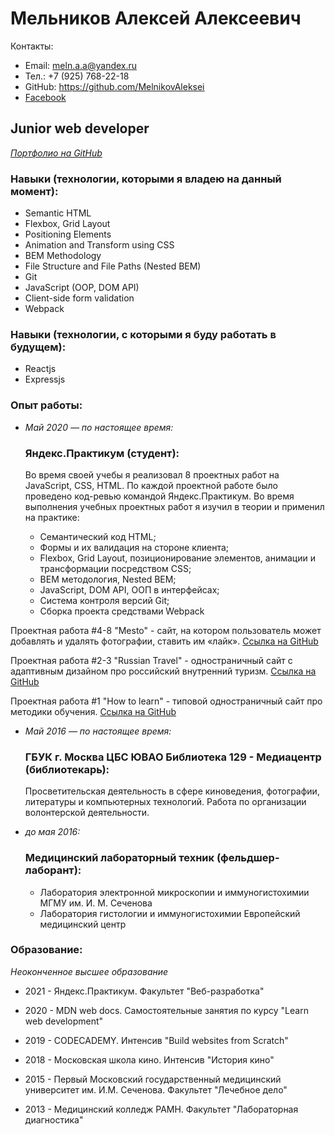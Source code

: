 # Мельников Алексей Алексеевич

Контакты:

* Email: meln.a.a@yandex.ru 
* Тел.: +7 (925) 768-22-18 
* GitHub: https://github.com/MelnikovAleksei 
* [Facebook](https://www.facebook.com/meln.aleksei) 


## Junior web developer 

*[Портфолио на GitHub](https://github.com/MelnikovAleksei)* 

### Навыки (технологии, которыми я владею на данный момент): 

* Semantic HTML
* Flexbox, Grid Layout
* Positioning Elements
* Animation and Transform using CSS
* BEM Methodology
* File Structure and File Paths (Nested BEM)
* Git
* JavaScript (OOP, DOM API)
* Client-side form validation
* Webpack 

### Навыки (технологии, с которыми я буду работать в будущем):

* Reactjs
* Expressjs


### Опыт работы: 

* *Май 2020 — по настоящее время:* 

  ### Яндекс.Практикум (студент):
  
    Во время своей учебы я реализовал 8 проектных работ на JavaScript, CSS, HTML. По каждой проектной работе было проведено код-ревью командой Яндекс.Практикум. Во время           выполнения учебных проектных работ я изучил в теории и применил на практике:
    
    * Семантический код HTML;
    * Формы и их валидация на стороне клиента;
    * Flexbox, Grid Layout, позиционирование элементов, анимации и трансформации посредством CSS;
    * BEM методология, Nested BEM;
    * JavaScript, DOM API, ООП в интерфейсах;
    * Система контроля версий Git;
    * Сборка проекта средствами Webpack

Проектная работа #4-8 "Mesto" - сайт, на котором пользователь может добавлять и удалять фотографии, ставить им «лайк». [Ссылка на GitHub](https://github.com/MelnikovAleksei/mesto) 

Проектная работа #2-3 "Russian Travel" - одностраничный сайт с адаптивным дизайном про российский внутренний туризм. [Ссылка на GitHub](https://github.com/MelnikovAleksei/russian-travel) 

Проектная работа #1 "How to learn" - типовой одностраничный сайт про методики обучения. [Ссылка на GitHub](https://github.com/MelnikovAleksei/how-to-learn) 

* *Май 2016 — по настоящее время:* 

  ### ГБУК г. Москва ЦБС ЮВАО Библиотека 129 - Медиацентр (библиотекарь): 
  
    Просветительская деятельность в сфере киноведения, фотографии, литературы и компьютерных технологий. Работа по организации волонтерской деятельности. 

* *до мая 2016:* 

  ### Медицинский лабораторный техник (фельдшер-лаборант): 
    
    * Лаборатория электронной микроскопии и иммуногистохимии МГМУ им. И. М. Сеченова 
    * Лаборатория гистологии и иммуногистохимии Европейский медицинский центр 
  
### Образование: 

  *Неоконченное высшее образование* 
  
  * 2021 - Яндекс.Практикум. Факультет "Веб-разработка" 
  
  * 2020 - MDN web docs. Самостоятельные занятия по курсу "Learn web development" 
  
  * 2019 - CODECADEMY. Интенсив "Build websites from Scratch" 
  
  * 2018 - Московская школа кино. Интенсив "История кино" 
  
  * 2015 - Первый Московский государственный медицинский университет им. И.М. Сеченова. Факультет "Лечебное дело" 
  
  * 2013 - Медицинский колледж РАМН. Факультет "Лабораторная диагностика" 
